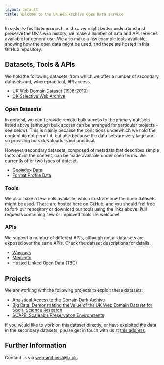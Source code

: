 ```yaml
---
layout: default
title: Welcome to the UK Web Archive Open Data service
---
```


In order to facilitate research, and so we might better understand and preserve the UK's web history, we make a number of data and API services available for general use. We also make a few example tools available, showing how the open data might be used, and these are hosted in this GitHub repository.

Datasets, Tools & APIs
----------------------

We hold the following datasets, from which we offer a number of secondary datasets and, where practical, API access.

* [UK Web Domain Dataset (1996-2010)](ukweb1996to2010)
* [UK Selective Web Archive](ukselective)

### Open Datasets ###

In general, we can't provide remote bulk access to the primary datasets listed above (although bulk access can be arranged for particular projects - see below). This is mainly because the conditions underwhich we hold the content do not permit it, but also because the data sets are very large and so providing bulk downloads is not practical.

However, secondary datasets, composed of metadata that describes simple facts about the content, can be made available under open terms. We currently offer two types of dataset.

* [Geoindex Data](geoindex)
* [Format Profile Data](fmtprofile)

### Tools ###

We also make a few tools available, which illustrate how the open datasets might be used. These are hosted here on GitHub, and you should feel free to fork our repository or download our tools using the links above. Pull requests containing new or improved tools are welcome!

### APIs ###

We support a number of different APIs, although not all data sets are exposed over the same APIs. Check the dataset descriptions for details.

* [Wayback](wayback)
* [Memento](memento)
* Hosted Linked Open Data (TBC)


Projects
--------

We are working with the following projects to exploit these datasets:

* [Analytical Access to the Domain Dark Archive](http://domaindarkarchive.blogspot.co.uk/)
* [Big Data: Demonstrating the Value of the UK Web Domain Dataset for Social Science Research](http://www.oii.ox.ac.uk/research/projects/?id=88)
* [SCAPE: Scaleable Preservation Environments](http://www.scape-project.eu)

If you would like to work on this dataset directly, or have exploited the data in the secondary datasets, please get in touch with us at [this address](mailto:web-archivist@bl.uk).


Further Information
-------------------

Contact us via [web-archivist@bl.uk](mailto:web-archivist@bl.uk).

